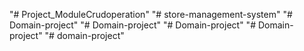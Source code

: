 "# Project_ModuleCrudoperation" 
"# store-management-system" 
"# Domain-project" 
"# Domain-project" 
"# Domain-project" 
"# Domain-project" 
"# domain-project" 
